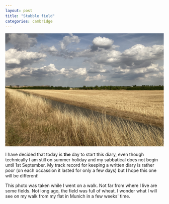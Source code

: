 ```yaml
---
layout: post
title: "Stubble field"
categories: cambridge
---
```

![field in Trumpington](2022-08-01.jpg)

I have decided that today is **the** day to start this diary, even though technically I am still on summer holiday and my sabbatical does not begin until 1st September. My track record for keeping a written diary is rather poor (on each occassion it lasted for only a few days) but I hope this one will be different!

This photo was taken while I went on a walk. Not far from where I live are some fields. Not long ago, the field was full of wheat. I wonder what I will see on my walk from my flat in Munich in a few weeks' time.